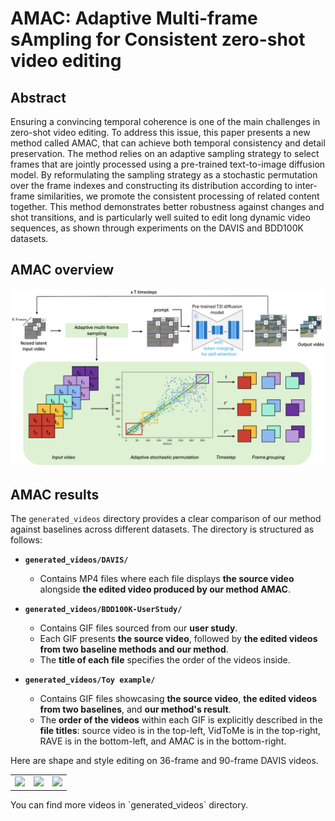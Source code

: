 # AMAC: Adaptive Multi-frame sAmpling for Consistent zero-shot video editing

## Abstract
Ensuring a convincing temporal coherence is one of the main challenges in zero-shot video editing. To address this issue, this paper presents a new method called AMAC, that can achieve both temporal consistency and detail preservation. The method relies on an adaptive sampling strategy to select frames that are jointly processed using a pre-trained text-to-image diffusion model. By reformulating the sampling strategy as a stochastic permutation over the frame indexes and constructing its distribution according to inter-frame similarities, we promote the consistent processing of related content together. This method demonstrates better robustness against changes and shot transitions, and is particularly well suited to edit long dynamic video sequences, as shown through experiments on the DAVIS and BDD100K datasets.

## AMAC overview
[![PDF Thumbnail](fig/AMAC-overview.png)](fig/AMAC-overview.pdf)

## AMAC results
The `generated_videos` directory provides a clear comparison of our method against baselines across different datasets. The directory is structured as follows:

- **`generated_videos/DAVIS/`**  
  - Contains MP4 files where each file displays **the source video** alongside **the edited video produced by our method AMAC**.

- **`generated_videos/BDD100K-UserStudy/`**  
  - Contains GIF files sourced from our **user study**.  
  - Each GIF presents **the source video**, followed by **the edited videos from two baseline methods and our method**.  
  - The **title of each file** specifies the order of the videos inside.

- **`generated_videos/Toy example/`**  
  - Contains GIF files showcasing **the source video**, **the edited videos from two baselines**, and **our method's result**.  
  - The **order of the videos** within each GIF is explicitly described in the **file titles**: source video is in the top-left, VidToMe is in the top-right, RAVE is in the bottom-left, and AMAC is in the bottom-right.

Here are shape and style editing on 36-frame and 90-frame DAVIS videos.
<table>
<tr>
  <td><img src="generated_videos/DAVIS/a pitbull_source-amac.gif"></td>
  <td><img src="generated_videos/DAVIS/a dog is moving on a snowy field_source-amac.gif"></td>
  <td><img src="generated_videos/DAVIS/a black cat is running_source-amac.gif"></td>
</tr>
</table>
You can find more videos in `generated_videos` directory.
